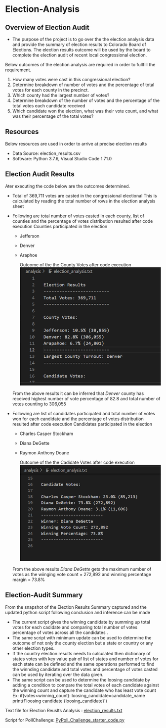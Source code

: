 # Election-Analysis

## Overview of Election Audit

- The purpose of the project is to go over the the election analysis data and provide the summary of election results to Colorado Board of Elections. The election results outcome will be used by the board to complete the election audit of recent local congressional election.

Below outcomes of the election analysis are required in order to fullfill the requirement.

1. How many votes were cast in this congressional election?
2. Determine breakdown of number of votes and the percentage of total votes for each county in the precinct. 
3. Which county had the largest number of votes?
4. Determine breakdown of the number of votes and the percentage of the total votes each candidate received
5. Which candidate won the election, what was their vote count, and what was their percentage of the total votes?

## Resources

Below resources are used in order to arrive at precise election results 

- Data Source: election_results.csv
- Software: Python 3.7.6, Visual Studio Code 1.71.0

## Election Audit Results

Ater executing the code below are the outcomes determined.

- Total of 369,711 votes are casted in the congressional electional
    This is calculated by reading the total number of rows in the election analysis sheet
- Following are total number of votes casted in each county, list of counties and the percentage of votes distribution resulted after code execution 
   Counties participated in the election
    - Jefferson
    - Denver
    - Araphoe
    
      Outcome of the the County Votes after code execution  
      ![Results_CountyVotes_Snapshot](Resources/Results_CountyVotes_Snapshot.png)
    
    From the above results it can be inferred that *Denver* county has received highest number of vote percentage of 82.8 and total number of votes counting to 306,055  

- Following are list of candidates participated and total number of votes won for each candidate and the percentage of votes distribution resulted after code execution 
   Candidates participated in the election
    - Charles Casper Stockham
    - Diana DeGette
    - Raymon Anthony Doane
    
      Outcome of the the Cadidate Votes after code execution
     ![Results_CandidateVotes_Snapshot](Resources/Results_CandidateVotes_Snapshot.png)
     
    From the above results *Diana DeGette* gets the maximum number of votes as the wiinging vote count = 272,892 and winning percentage margin = 73.8%

## Election-Audit Summary

From the snapshot of the Election Results Summary captured and the updated python script following conclusion and inference can be made
 
- The current script gives the winning candidate by summing up total votes for each cadidate and comparing total number of votes percentage of votes across all the candidates . 
- The same script with minimum update can be used to determine the outcome of not only the county election but a state or country or any other election types.
- If the country election results needs to calculated then dictionary of states votes with key value pair of list of states and number of votes for each state can be defined and the same operations performed to find the  winnding candidate and total votes and percentage of votes casted can be used by iterating over the data given.
- The same script can be used to determine the loosing candidate by adding a condition to compare the total votes of each candidate against the winning count and capture the candidate who has least vote count
    Ex: if(votes<winning_count):
            loosing_candidate=candidate_name
    print(f'loosing candidate {loosing_candidate}')


Text file for Election Reuslts Analysis : [election_results.txt](https://github.com/Ghousiya9891/Election-Analysis/tree/main/analysis)

Script for PollChallenge: [PyPoll_Challenge_starter_code.py](https://github.com/Ghousiya9891/Election-Analysis/blob/main/PyPoll_Challenge_starter_code.py)
